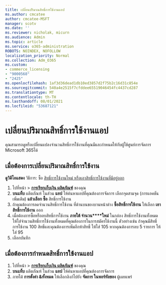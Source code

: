 ```yaml
---
title: เปลี่ยนปริมาณสิทธิ์การใช้งานแอป
ms.author: cmcatee
author: cmcatee-MSFT
manager: scotv
ms.date: ''
ms.reviewer: nicholak, micurn
ms.audience: Admin
ms.topic: article
ms.service: o365-administration
ROBOTS: NOINDEX, NOFOLLOW
localization_priority: Normal
ms.collection: Adm_O365
ms.custom:
- commerce_licensing
- "9000568"
- "2425"
ms.openlocfilehash: 1af3d36dead1db10ed3857d2f75b2c16d31c854e
ms.sourcegitcommit: 540a4e2515f7cfddee65519046454fc4437cd287
ms.translationtype: MT
ms.contentlocale: th-TH
ms.lasthandoff: 08/01/2021
ms.locfileid: "53687121"
---
```

# <a name="change-app-license-quantity"></a>เปลี่ยนปริมาณสิทธิ์การใช้งานแอป

คุณสามารถดูหรือเปลี่ยนแปลงจํานวนสิทธิ์การใช้งานที่คุณมีและกําหนดให้กับผู้ใช้ศูนย์การจัดการ Microsoft 365ได้

## <a name="to-change-license-quantity"></a>เมื่อต้องการเปลี่ยนปริมาณสิทธิ์การใช้งาน

**ดูวิดีโอแสดง** วิธีการ: ซื้อ [สิทธิ์การใช้งานใหม่ หรือ](https://go.microsoft.com/fwlink/p/?linkid=2154857)[เอาสิทธิ์การใช้งานที่มีอยู่ออก](https://go.microsoft.com/fwlink/p/?linkid=2154938)

1. ไปที่หน้า  >  **[การเรียกเก็บเงิน ผลิตภัณฑ์](https://go.microsoft.com/fwlink/p/?linkid=842054)** ของคุณ
2. **บนแท็บ** ผลิตภัณฑ์ ในส่วน **แอป** ให้ค้นหาแอปที่คุณต้องการจัดการ เลือกจุดสามจุด (การแอคชันเพิ่มเติม) **แล้วเลือก ซื้อ** สิทธิ์การใช้งาน
3. ถ้าคุณต้องการลดจํานวนสิทธิ์การใช้งาน ที่ด้านบนของบานหน้าต่าง **ซื้อสิทธิ์การใช้งาน** ให้เลือก **เอาสิทธิ์การใช้งาน** ออก
4. เมื่อต้องการซื้อหรือลบสิทธิ์การใช้งาน **ภายใต้ จํานวน****ใหม่** ในกล่อง สิทธิ์การใช้งานทั้งหมด ให้ใส่จํานวนสิทธิ์การใช้งานทั้งหมดที่คุณต้องการในการสมัครใช้งานนี้ ตัวอย่างเช่น ถ้าคุณมีสิทธิ์การใช้งาน 100 สิทธิ์และคุณต้องการเพิ่มอีกห้าสิทธิ์ ให้ใส่ 105 หากคุณต้องการลบ 5 รายการ ให้ใส่ 95
5. เลือกบันทึก

## <a name="to-assign-app-licenses"></a>เมื่อต้องการกําหนดสิทธิ์การใช้งานแอป

1. ไปที่หน้า  >  **[การเรียกเก็บเงิน ผลิตภัณฑ์](https://go.microsoft.com/fwlink/p/?linkid=842054)** ของคุณ
2. **บนแท็บ** ผลิตภัณฑ์ ในส่วน **แอป** ให้ค้นหาแอปที่คุณต้องการจัดการ
3. ภายใต้ **การตั้งค่า &ทั้งหมด** ให้เลือกลิงก์ไปยัง **จัดการ ในพอร์ทัลของ** ผู้เผยแพร่
